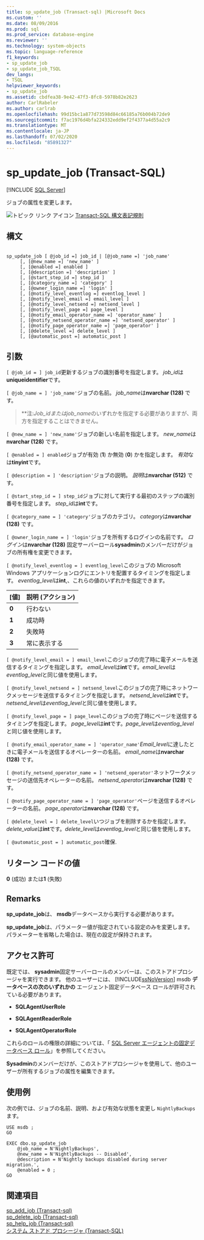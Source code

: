 ```yaml
---
title: sp_update_job (Transact-sql) |Microsoft Docs
ms.custom: ''
ms.date: 08/09/2016
ms.prod: sql
ms.prod_service: database-engine
ms.reviewer: ''
ms.technology: system-objects
ms.topic: language-reference
f1_keywords:
- sp_update_job
- sp_update_job_TSQL
dev_langs:
- TSQL
helpviewer_keywords:
- sp_update_job
ms.assetid: cbdfea38-9e42-47f3-8fc8-5978b82e2623
author: CarlRabeler
ms.author: carlrab
ms.openlocfilehash: 99d15bc1a877d73598d84c66185a76b004b72de9
ms.sourcegitcommit: f7ac1976d4bfa224332edd9ef2f4377a4d55a2c9
ms.translationtype: MT
ms.contentlocale: ja-JP
ms.lasthandoff: 07/02/2020
ms.locfileid: "85891327"
---
```

# <a name="sp_update_job-transact-sql"></a>sp_update_job (Transact-SQL)
[!INCLUDE [SQL Server](../../includes/applies-to-version/sqlserver.md)]

  ジョブの属性を変更します。  
  

  
 ![トピック リンク アイコン](../../database-engine/configure-windows/media/topic-link.gif "トピック リンク アイコン") [Transact-SQL 構文表記規則](../../t-sql/language-elements/transact-sql-syntax-conventions-transact-sql.md)  
  
## <a name="syntax"></a>構文  
  
```  
  
sp_update_job [ @job_id =] job_id | [@job_name =] 'job_name'  
     [, [@new_name =] 'new_name' ]   
     [, [@enabled =] enabled ]  
     [, [@description =] 'description' ]   
     [, [@start_step_id =] step_id ]  
     [, [@category_name =] 'category' ]   
     [, [@owner_login_name =] 'login' ]  
     [, [@notify_level_eventlog =] eventlog_level ]  
     [, [@notify_level_email =] email_level ]  
     [, [@notify_level_netsend =] netsend_level ]  
     [, [@notify_level_page =] page_level ]  
     [, [@notify_email_operator_name =] 'operator_name' ]  
     [, [@notify_netsend_operator_name =] 'netsend_operator' ]  
     [, [@notify_page_operator_name =] 'page_operator' ]  
     [, [@delete_level =] delete_level ]   
     [, [@automatic_post =] automatic_post ]  
```  
  
## <a name="arguments"></a>引数  
`[ @job_id = ] job_id`更新するジョブの識別番号を指定します。 *job_id*は**uniqueidentifier**です。  
  
`[ @job_name = ] 'job_name'`ジョブの名前。 *job_name*は**nvarchar (128)** です。  
  
> **注:***Job_id*または*job_name*のいずれかを指定する必要がありますが、両方を指定することはできません。  
  
`[ @new_name = ] 'new_name'`ジョブの新しい名前を指定します。 *new_name*は**nvarchar (128)** です。  
  
`[ @enabled = ] enabled`ジョブが有効 (**1**) か無効 (**0**) かを指定します。 *有効*なは**tinyint**です。  
  
`[ @description = ] 'description'`ジョブの説明。 *説明*は**nvarchar (512)** です。  
  
`[ @start_step_id = ] step_id`ジョブに対して実行する最初のステップの識別番号を指定します。 *step_id*は**int**です。  
  
`[ @category_name = ] 'category'`ジョブのカテゴリ。 *category*は**nvarchar (128)** です。  
  
`[ @owner_login_name = ] 'login'`ジョブを所有するログインの名前です。 *ログイン*は**nvarchar (128)** 固定サーバーロール**sysadmin**のメンバーだけがジョブの所有権を変更できます。  
  
`[ @notify_level_eventlog = ] eventlog_level`このジョブの Microsoft Windows アプリケーションログにエントリを配置するタイミングを指定します。 *eventlog_level*は**int**,、これらの値のいずれかを指定できます。  
  
|[値]|説明 (アクション)|  
|-----------|----------------------------|  
|**0**|行わない|  
|**1**|成功時|  
|**2**|失敗時|  
|**3**|常に表示する|  
  
`[ @notify_level_email = ] email_level`このジョブの完了時に電子メールを送信するタイミングを指定します。 *email_level*は**int**です。*email_level*は*eventlog_level*と同じ値を使用します。  
  
`[ @notify_level_netsend = ] netsend_level`このジョブの完了時にネットワークメッセージを送信するタイミングを指定します。 *netsend_level*は**int**です。*netsend_level*は*eventlog_level*と同じ値を使用します。  
  
`[ @notify_level_page = ] page_level`このジョブの完了時にページを送信するタイミングを指定します。 *page_level*は**int**です。*page_level*は*eventlog_level*と同じ値を使用します。  
  
`[ @notify_email_operator_name = ] 'operator_name'`*Email_level*に達したときに電子メールを送信するオペレーターの名前。 *email_name*は**nvarchar (128)** です。  
  
`[ @notify_netsend_operator_name = ] 'netsend_operator'`ネットワークメッセージの送信先オペレーターの名前。 *netsend_operator*は**nvarchar (128)** です。  
  
`[ @notify_page_operator_name = ] 'page_operator'`ページを送信するオペレーターの名前。 *page_operator*は**nvarchar (128)** です。  
  
`[ @delete_level = ] delete_level`いつジョブを削除するかを指定します。 *delete_value*は**int**です。*delete_level*は*eventlog_level*と同じ値を使用します。  
  
`[ @automatic_post = ] automatic_post`確保.  
  
## <a name="return-code-values"></a>リターン コードの値  
 **0** (成功) または**1** (失敗)  
  
## <a name="remarks"></a>Remarks  
 **sp_update_job**は、 **msdb**データベースから実行する必要があります。  
  
 **sp_update_job**は、パラメーター値が指定されている設定のみを変更します。 パラメーターを省略した場合は、現在の設定が保持されます。  
  
## <a name="permissions"></a>アクセス許可  
 既定では、 **sysadmin**固定サーバーロールのメンバーは、このストアドプロシージャを実行できます。 他のユーザーには、 [!INCLUDE[ssNoVersion](../../includes/ssnoversion-md.md)] msdb **データベースの次のいずれかの** エージェント固定データベース ロールが許可されている必要があります。  
  
-   **SQLAgentUserRole**  
  
-   **SQLAgentReaderRole**  
  
-   **SQLAgentOperatorRole**  
  
 これらのロールの権限の詳細については、「 [SQL Server エージェントの固定データベース ロール](../../ssms/agent/sql-server-agent-fixed-database-roles.md)」を参照してください。  
  
 **Sysadmin**のメンバーだけが、このストアドプロシージャを使用して、他のユーザーが所有するジョブの属性を編集できます。  
  
## <a name="examples"></a>使用例  
 次の例では、ジョブの名前、説明、および有効な状態を変更し `NightlyBackups` ます。  
  
```  
USE msdb ;  
GO  
  
EXEC dbo.sp_update_job  
    @job_name = N'NightlyBackups',  
    @new_name = N'NightlyBackups -- Disabled',  
    @description = N'Nightly backups disabled during server migration.',  
    @enabled = 0 ;  
GO  
```  
  
## <a name="see-also"></a>関連項目  
 [sp_add_job &#40;Transact-sql&#41;](../../relational-databases/system-stored-procedures/sp-add-job-transact-sql.md)   
 [sp_delete_job &#40;Transact-sql&#41;](../../relational-databases/system-stored-procedures/sp-delete-job-transact-sql.md)   
 [sp_help_job &#40;Transact-sql&#41;](../../relational-databases/system-stored-procedures/sp-help-job-transact-sql.md)   
 [システム ストアド プロシージャ &#40;Transact-SQL&#41;](../../relational-databases/system-stored-procedures/system-stored-procedures-transact-sql.md)  
  
  
